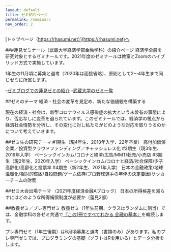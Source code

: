 ```yaml
---
layout: default
title: ゼミ紹介ページ
permalink: /seminar/
nav_order: 2
---
```



[トップページ（https://rhasumi.net）](https://rhasumi.net)へ

###蓮見ゼミナール（武蔵大学経済学部金融学科）の紹介ページ
経済学全般を研究対象とするゼミナールです。2021年度のゼミナールは教室とZoomのハイブリッド方式で実施しています。

1年生の11月頃に募集と選考（2020年は面接省略）、原則として2～4年生まで同じゼミに所属します。

-[ゼミブログでの蓮見ゼミの紹介](https://www.musashi.ac.jp/seminar_blog/economics/20201014.htm)
-[武蔵大学のゼミ一覧](https://www.musashi.ac.jp/seminar/kosei/seminar/index.html)

##ゼミのテーマ
経済・社会の変革を見定め、新たな価値観を構築する

現在の経済・社会は、新型コロナウイルス感染症の拡大という未曾有の事態により、否応なしに変革を迫られています。このゼミナールでは、経済学の視点から経済社会情勢を分析し、その変化に対し私たちがどのような対応を取りうるのかについて考えていきます。

##ゼミ生の研究テーマ
#1期生（現4年生、2018年入学、22年卒業）
高付加価値企業／投資型クラウドファンディング／キャッシュレス化
#2期生（現3年生、2019年入学）
ベーシックインカム/コロナと経済/広告/MMT/転売/小売店
#3期生（現2年生、2020年入学）
ベーシックインカム/コロナと経済/社会保障/少子高齢化/高齢化と投票率
#4期生（新2年生、2021年入学）
日本の金融政策/地球温暖化/相対的貧困/自殺問題/ゲーム依存/プロ野球選手の年俸の決定要因/サッカーチームの財務

##ゼミ大会出場テーマ
（2021年度経済金融Aブロック）
日本の所得格差を減らすにはどのような所得補償制度が必要か（蓮見2部）

##教養ゼミ／プレ専門ゼミ
教養ゼミ（1年生前期、クラスはランダムに割当）では、金融学科の各ゼミ共通で[『この1冊ですべてわかる 金融の基本』](https://www.amazon.co.jp/dp/4534044984)を輪読します。

プレ専門ゼミ（1年生後期）は6月頃募集と選考（書類のみ）があります。私のプレ専門ゼミでは、プログラミングの基礎（ソフトはRを用いる）とデータ分析をします。
